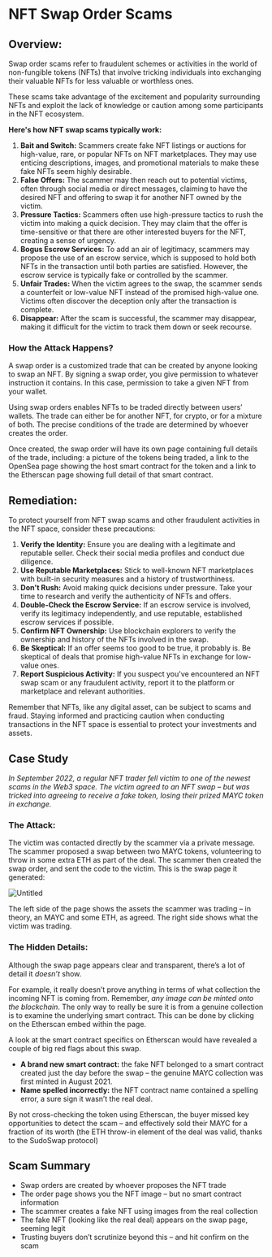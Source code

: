 # NFT Swap Order Scams

## Overview:

Swap order scams refer to fraudulent schemes or activities in the world of non-fungible tokens (NFTs) that involve tricking individuals into exchanging their valuable NFTs for less valuable or worthless ones. 

These scams take advantage of the excitement and popularity surrounding NFTs and exploit the lack of knowledge or caution among some participants in the NFT ecosystem. 

**Here's how NFT swap scams typically work:**

1. **Bait and Switch:** Scammers create fake NFT listings or auctions for high-value, rare, or popular NFTs on NFT marketplaces. They may use enticing descriptions, images, and promotional materials to make these fake NFTs seem highly desirable.
2. **False Offers:** The scammer may then reach out to potential victims, often through social media or direct messages, claiming to have the desired NFT and offering to swap it for another NFT owned by the victim.
3. **Pressure Tactics:** Scammers often use high-pressure tactics to rush the victim into making a quick decision. They may claim that the offer is time-sensitive or that there are other interested buyers for the NFT, creating a sense of urgency.
4. **Bogus Escrow Services:** To add an air of legitimacy, scammers may propose the use of an escrow service, which is supposed to hold both NFTs in the transaction until both parties are satisfied. However, the escrow service is typically fake or controlled by the scammer.
5. **Unfair Trades:** When the victim agrees to the swap, the scammer sends a counterfeit or low-value NFT instead of the promised high-value one. Victims often discover the deception only after the transaction is complete.
6. **Disappear:** After the scam is successful, the scammer may disappear, making it difficult for the victim to track them down or seek recourse.

### ******************************How the Attack Happens?******************************

A swap order is a customized trade that can be created by anyone looking to swap an NFT. By signing a swap order, you give permission to whatever instruction it contains. In this case, permission to take a given NFT from your wallet.

Using swap orders enables NFTs to be traded directly between users’ wallets. The trade can either be for another NFT, for crypto, or for a mixture of both. The precise conditions of the trade are determined by whoever creates the order.

Once created, the swap order will have its own page containing full details of the trade, including: a picture of the tokens being traded, a link to the OpenSea page showing the host smart contract for the token and a link to the Etherscan page showing full detail of that smart contract.

## Remediation:

To protect yourself from NFT swap scams and other fraudulent activities in the NFT space, consider these precautions:

1. **Verify the Identity:** Ensure you are dealing with a legitimate and reputable seller. Check their social media profiles and conduct due diligence.
2. **Use Reputable Marketplaces:** Stick to well-known NFT marketplaces with built-in security measures and a history of trustworthiness.
3. **Don't Rush:** Avoid making quick decisions under pressure. Take your time to research and verify the authenticity of NFTs and offers.
4. **Double-Check the Escrow Service:** If an escrow service is involved, verify its legitimacy independently, and use reputable, established escrow services if possible.
5. **Confirm NFT Ownership:** Use blockchain explorers to verify the ownership and history of the NFTs involved in the swap.
6. **Be Skeptical:** If an offer seems too good to be true, it probably is. Be skeptical of deals that promise high-value NFTs in exchange for low-value ones.
7. **Report Suspicious Activity:** If you suspect you've encountered an NFT swap scam or any fraudulent activity, report it to the platform or marketplace and relevant authorities.

Remember that NFTs, like any digital asset, can be subject to scams and fraud. Staying informed and practicing caution when conducting transactions in the NFT space is essential to protect your investments and assets.

## Case Study

*In September 2022, a regular NFT trader fell victim to one of the newest scams in the Web3 space. The victim agreed to an NFT swap – but was tricked into agreeing to receive a fake token, losing their prized MAYC token in exchange.*

### The Attack:

The victim was contacted directly by the scammer via a private message. The scammer proposed a swap between two MAYC tokens, volunteering to throw in some extra ETH as part of the deal. The scammer then created the swap order, and sent the code to the victim. This is the swap page it generated:

![Untitled](https://github.com/ImmuneBytes-Security-Audit/Blockchain-Attack-Vectors/assets/113500663/71206b4a-0307-4a42-bfd0-3aba0ac6d9fe)

The left side of the page shows the assets the scammer was trading – in theory, an MAYC and some ETH, as agreed. The right side shows what the victim was trading.

### **The Hidden Details:**

Although the swap page appears clear and transparent, there’s a lot of detail it *doesn’t* show.

For example, it really doesn’t prove anything in terms of what collection the incoming NFT is coming from. Remember, *any image can be minted onto the blockchain*. The only way to really be sure it is from a genuine collection is to examine the underlying smart contract. This can be done by clicking on the Etherscan embed within the page.

A look at the smart contract specifics on Etherscan would have revealed a couple of big red flags about this swap.

- **A brand new smart contract:** the fake NFT belonged to a smart contract created just the day before the swap – the genuine MAYC collection was first minted in August 2021.
- **Name spelled incorrectly:** the NFT contract name contained a spelling error, a sure sign it wasn’t the real deal.

By not cross-checking the token using Etherscan, the buyer missed key opportunities to detect the scam – and effectively sold their MAYC for a fraction of its worth (the ETH throw-in element of the deal was valid, thanks to the SudoSwap protocol)

## **Scam Summary**

- Swap orders are created by whoever proposes the NFT trade
- The order page shows you the NFT image – but no smart contract information
- The scammer creates a fake NFT using images from the real collection
- The fake NFT (looking like the real deal) appears on the swap page, seeming legit
- Trusting buyers don’t scrutinize beyond this – and hit confirm on the scam
